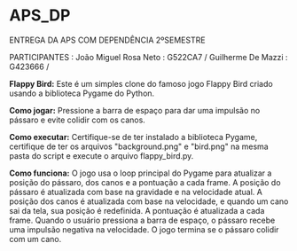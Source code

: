 # APS_DP
ENTREGA DA APS COM DEPENDÊNCIA 2ºSEMESTRE

PARTICIPANTES :
João Miguel Rosa Neto : G522CA7 /
Guilherme De Mazzi : G423666 /



**Flappy Bird:**
Este é um simples clone do famoso jogo Flappy Bird criado usando a biblioteca Pygame do Python.

**Como jogar:**
Pressione a barra de espaço para dar uma impulsão no pássaro e evite colidir com os canos.

**Como executar:**
Certifique-se de ter instalado a biblioteca Pygame, certifique de ter os arquivos "background.png" e "bird.png" na mesma pasta do script e execute o arquivo flappy_bird.py.

**Como funciona:**
O jogo usa o loop principal do Pygame para atualizar a posição do pássaro, dos canos e a pontuação a cada frame. A posição do pássaro é atualizada com base na gravidade e na velocidade atual. A posição dos canos é atualizada com base na velocidade, e quando um cano sai da tela, sua posição é redefinida. A pontuação é atualizada a cada frame. Quando o usuário pressiona a barra de espaço, o pássaro recebe uma impulsão negativa na velocidade. O jogo termina se o pássaro colidir com um cano.
